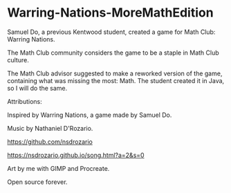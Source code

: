 # Warring-Nations-MoreMathEdition

Samuel Do, a previous Kentwood student, created a game for Math Club: Warring Nations.

The Math Club community considers the game to be a staple in Math Club culture. 

The Math Club advisor suggested to make a reworked version of the game, containing what was missing the most: Math. The student created it in Java, so I will do the same.

Attributions:

Inspired by Warring Nations, a game made by Samuel Do.

Music by Nathaniel D'Rozario.

https://github.com/nsdrozario

https://nsdrozario.github.io/song.html?a=2&s=0

Art by me with GIMP and Procreate.

Open source forever.
